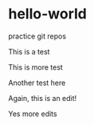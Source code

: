 # hello-world
practice git repos

This is a test

This is more test

Another test here

Again, this is an edit! 

Yes more edits
